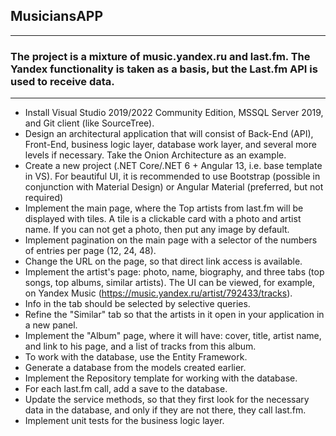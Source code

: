 ## MusiciansAPP

------------

### The project is a mixture of music.yandex.ru and last.fm. The Yandex functionality is taken as a basis, but the Last.fm API is used to receive data.

------------

- Install Visual Studio 2019/2022 Community Edition, MSSQL Server 2019, and Git client (like SourceTree).
- Design an architectural application that will consist of Back-End (API), Front-End, business logic layer, database work layer, and several more levels if necessary. Take the Onion Architecture as an example.
- Create a new project (.NET Core/.NET 6 + Angular 13, i.e. base template in VS). For beautiful UI, it is recommended to use Bootstrap (possible in conjunction with Material Design) or Angular Material (preferred, but not required)
- Implement the main page, where the Top artists from last.fm will be displayed with tiles.
A tile is a clickable card with a photo and artist name. If you can not get a photo, then put any image by default.
- Implement pagination on the main page with a selector of the numbers of entries per page (12, 24, 48).
- Change the URL on the page, so that direct link access is available.
- Implement the artist's page: photo, name, biography, and three tabs (top songs, top albums, similar artists). The UI can be viewed, for example, on Yandex Music (https://music.yandex.ru/artist/792433/tracks).
- Info in the tab should be selected by selective queries.
- Refine the "Similar" tab so that the artists in it open in your application in a new panel.
- Implement the "Album" page, where it will have: cover, title, artist name, and link to his page, and a list of tracks from this album.
- To work with the database, use the Entity Framework.
- Generate a database from the models created earlier.
- Implement the Repository template for working with the database.
- For each last.fm call, add a save to the database.
- Update the service methods, so that they first look for the necessary data in the database, and only if they are not there, they call last.fm.
- Implement unit tests for the business logic layer.